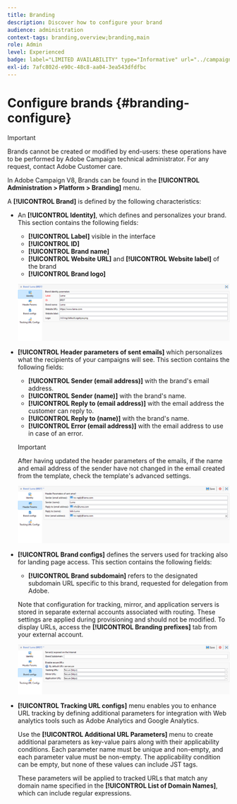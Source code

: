 ```yaml
---
title: Branding
description: Discover how to configure your brand
audience: administration
context-tags: branding,overview;branding,main
role: Admin
level: Experienced
badge: label="LIMITED AVAILABILITY" type="Informative" url="../campaign-standard-migration-home.md" tooltip="Restricted to Campaign Standard migrated users"
exl-id: 7afc802d-e90c-48c8-aa04-3ea543dfdfbc
---
```

# Configure brands {#branding-configure}

>[!IMPORTANT]
>
>Brands cannot be created or modified by end-users: these operations have to be performed by Adobe Campaign technical administrator. For any request, contact Adobe Customer care.

In Adobe Campaign V8, Brands can be found in the **[!UICONTROL Administration > Platform > Branding]** menu.

A **[!UICONTROL Brand]** is defined by the following characteristics:

* An **[!UICONTROL Identity]**, which defines and personalizes your brand. This section contains the following fields:

    * **[!UICONTROL Label]** visible in the interface
    * **[!UICONTROL ID]**
    * **[!UICONTROL Brand name]**
    * **[!UICONTROL Website URL]** and **[!UICONTROL Website label]** of the brand
    * **[!UICONTROL Brand logo]**

  ![](assets/branding_1.png)

* **[!UICONTROL Header parameters of sent emails]** which personalizes what the recipients of your campaigns will see. This section contains the following fields:

    * **[!UICONTROL Sender (email address)]** with the brand's email address.
    * **[!UICONTROL Sender (name)]** with the brand's name.
    * **[!UICONTROL Reply to (email address)]** with the email address the customer can reply to.
    * **[!UICONTROL Reply to (name)]** with the brand's name.
    * **[!UICONTROL Error (email address)]** with the email address to use in case of an error.

  >[!IMPORTANT]
  >
  >After having updated the header parameters of the emails, if the name and email address of the sender have not changed in the email created from the template, check the template's advanced settings.

  ![](assets/branding_2.png)

* **[!UICONTROL Brand configs]** defines the servers used for tracking also for landing page access. This section contains the following fields:

    * **[!UICONTROL Brand subdomain]** refers to the designated subdomain URL specific to this brand, requested for delegation from Adobe.

  Note that configuration for tracking, mirror, and application servers is stored in separate external accounts associated with routing. These settings are applied during provisioning and should not be modified. To display URLs, access the **[!UICONTROL Branding prefixes]** tab from your external account.

  ![](assets/branding_3.png)

* **[!UICONTROL Tracking URL configs]** menu enables you to enhance URL tracking by defining additional parameters for integration with Web analytics tools such as Adobe Analytics and Google Analytics. 

  Use the **[!UICONTROL Additional URL Parameters]** menu to create additional parameters as key-value pairs along with their applicability conditions. Each parameter name must be unique and non-empty, and each parameter value must be non-empty. The applicability condition can be empty, but none of these values can include JST tags.

  These parameters will be applied to tracked URLs that match any domain name specified in the **[!UICONTROL List of Domain Names]**, which can include regular expressions.
